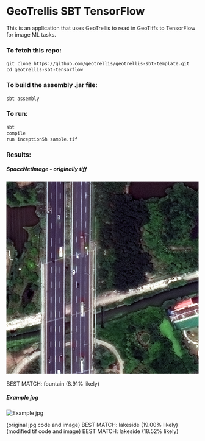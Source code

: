 GeoTrellis SBT TensorFlow
=======================

This is an application that uses GeoTrellis to read in GeoTiffs to TensorFlow for image ML tasks.

### To fetch this repo:

```console
git clone https://github.com/geotrellis/geotrellis-sbt-template.git
cd geotrellis-sbt-tensorflow
```

### To build the assembly .jar file:

```console
sbt assembly
```

### To run:
```console
sbt
compile
run inception5h sample.tif
```

### Results:
##### SpaceNetImage - originally tiff
![SpaceNet image](spacenet.png)

BEST MATCH: fountain (8.91% likely)

##### Example jpg
![Example jpg](xample-400x288.jpg)

(original jpg code and image) BEST MATCH: lakeside (19.00% likely)
(modified tif code and image) BEST MATCH: lakeside (18.52% likely)
